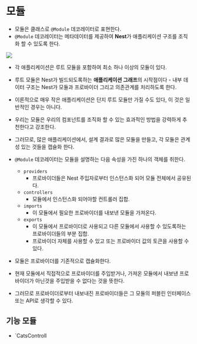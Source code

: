 # 모듈

- 모듈은 클래스로 `@Module` 데코레이터로 표현한다.
- `@Module` 데코레이터는 메타데이터를 제공하여 <b>Nest</b>가 애플리케이션 구조를 조직화 할 수 있도록 한다.

<img src="https://docs.nestjs.com/assets/Modules_1.png">

- 각 애플리케이션은 루트 모듈을 포함하여 최소 하나 이상의 모듈이 있다.
- 루트 모듈은 Nest가 빌드되도록하는 <b>애플리케이션 그래프</b>의 시작점이다 - 내부 데이터 구조는 Nest가 모듈과 프로바이더 그리고 의존관계를 처리하도록 한다.
- 이론적으로 매우 작은 애플리케이션은 단지 루트 모듈만 가질 수도 있다, 이 것은 일반적인 경우는 아니다.
- 우리는 모듈은 우리의 컴포넌트를 조직화 할 수 있는 효과적인 방법을 강력하게 추천한다고 강조한다.
- 그러므로, 많은 애플리케이션에서, 설계 결과로 많은 모듈을 만들고, 각 모듈은 관계성 있는 것들을 캡슐화 한다.

- `@Module` 데코레이터는 모듈을 설명하는 다음 속성을 가진 하나의 객체를 취한다.

  - `providers`
    - 프로바이더들은 Nest 주입자로부터 인스턴스화 되어 모듈 전체에서 공유된다.
  - `controllers`
    - 모듈에서 인스턴스화 되어야할 컨트롤러 집합.
  - `imports`
    - 이 모듈에서 필요한 프로바이더를 내보낸 모듈을 가져온다.
  - `exports`
    - 이 모듈에서 프로바이더로 사용되고 다른 모듈에서 사용할 수 있도록하는 프로바이더들의 부분 집합.
    - 프로바이더 자체를 사용할 수 있고 또는 프로바이더 값의 토큰을 사용할 수 있다.

- 모듈은 프로바이더를 기존적으로 캡슐화한다.
- 현재 모듈에서 직접적으로 프로바이더를 주입받거나, 가져온 모듈에서 내보낸 프로바이더가 아닌것을 주입받을 수 없다는 것을 뜻한다.
- 그러므로 프로바이더로부터 내보내진 프로바이더들은 그 모듈의 퍼블린 인터페이스 또는 API로 생각할 수 있다.

## 기능 모듈

- `CatsControll
